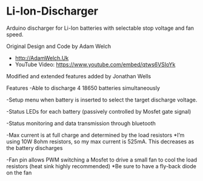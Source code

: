 # Li-Ion-Discharger
Arduino discharger for Li-Ion batteries with selectable stop voltage and fan speed.

Original Design and Code by Adam Welch
* http://AdamWelch.Uk
* YouTube Video: https://www.youtube.com/embed/qtws6VSIoYk

Modified and extended features added by Jonathan Wells


Features
-Able to discharge 4 18650 batteries simultaneously

-Setup menu when battery is inserted to select the target discharge voltage.

-Status LEDs for each battery (passively controlled by Mosfet gate signal)

-Status monitoring and data transmission through bluetooth

-Max current is at full charge and determined by the load resistors
  *I’m using 10W 8ohm resistors, so my max current is 525mA. This decreases as the battery discharges

-Fan pin allows PWM switching a Mosfet to drive a small fan to cool the load resistors (heat sink highly recommended)
 *Be sure to have a fly-back diode on the fan

